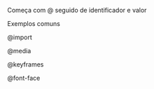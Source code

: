 Começa com @ seguido de identificador e valor

Exemplos comuns

@import

@media

@keyframes

@font-face